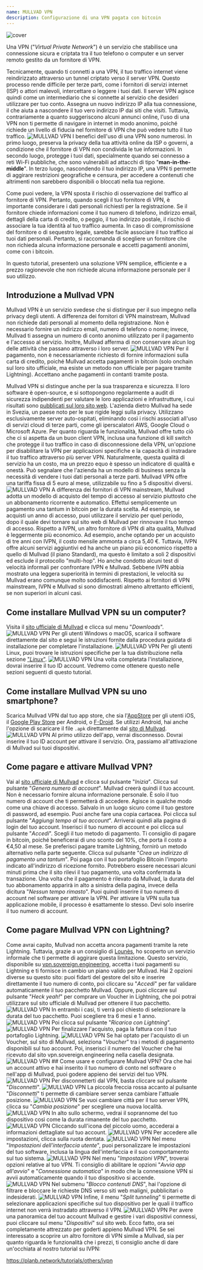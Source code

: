 ```yaml
---
name: MULLVAD VPN
description: Configurazione di una VPN pagata con bitcoin
---
```

![cover](assets/cover.webp)

Una VPN ("*Virtual Private Network*") è un servizio che stabilisce una connessione sicura e criptata tra il tuo telefono o computer e un server remoto gestito da un fornitore di VPN.

Tecnicamente, quando ti connetti a una VPN, il tuo traffico internet viene reindirizzato attraverso un tunnel criptato verso il server VPN. Questo processo rende difficile per terze parti, come i fornitori di servizi internet (ISP) o attori malevoli, intercettare o leggere i tuoi dati. Il server VPN agisce quindi come un intermediario che si connette al servizio che desideri utilizzare per tuo conto. Assegna un nuovo indirizzo IP alla tua connessione, il che aiuta a nascondere il tuo vero indirizzo IP dai siti che visiti. Tuttavia, contrariamente a quanto suggeriscono alcuni annunci online, l'uso di una VPN non ti permette di navigare in internet in modo anonimo, poiché richiede un livello di fiducia nel fornitore di VPN che può vedere tutto il tuo traffico.
![MULLVAD VPN](assets/fr/01.webp)
I benefici dell'uso di una VPN sono numerosi. In primo luogo, preserva la privacy della tua attività online da ISP o governi, a condizione che il fornitore di VPN non condivida le tue informazioni. In secondo luogo, protegge i tuoi dati, specialmente quando sei connesso a reti Wi-Fi pubbliche, che sono vulnerabili ad attacchi di tipo "**man-in-the-middle**". In terzo luogo, nascondendo il tuo indirizzo IP, una VPN ti permette di aggirare restrizioni geografiche e censura, per accedere a contenuti che altrimenti non sarebbero disponibili o bloccati nella tua regione.

Come puoi vedere, la VPN sposta il rischio di osservazione del traffico al fornitore di VPN. Pertanto, quando scegli il tuo fornitore di VPN, è importante considerare i dati personali richiesti per la registrazione. Se il fornitore chiede informazioni come il tuo numero di telefono, indirizzo email, dettagli della carta di credito, o peggio, il tuo indirizzo postale, il rischio di associare la tua identità al tuo traffico aumenta. In caso di compromissione del fornitore o di sequestro legale, sarebbe facile associare il tuo traffico ai tuoi dati personali. Pertanto, si raccomanda di scegliere un fornitore che non richieda alcuna informazione personale e accetti pagamenti anonimi, come con i bitcoin.

In questo tutorial, presenterò una soluzione VPN semplice, efficiente e a prezzo ragionevole che non richiede alcuna informazione personale per il suo utilizzo.

## Introduzione a Mullvad VPN
Mullvad VPN è un servizio svedese che si distingue per il suo impegno nella privacy degli utenti. A differenza dei fornitori di VPN mainstream, Mullvad non richiede dati personali al momento della registrazione. Non è necessario fornire un indirizzo email, numero di telefono o nome; invece, Mullvad ti assegna un numero di conto anonimo utilizzato per il pagamento e l'accesso al servizio. Inoltre, Mullvad afferma di non conservare alcun log delle attività che passano attraverso i loro server.
![MULLVAD VPN](assets/notext/02.webp)
Per il pagamento, non è necessariamente richiesto di fornire informazioni sulla carta di credito, poiché Mullvad accetta pagamenti in bitcoin (solo onchain sul loro sito ufficiale, ma esiste un metodo non ufficiale per pagare tramite Lightning). Accettano anche pagamenti in contanti tramite posta.

Mullvad VPN si distingue anche per la sua trasparenza e sicurezza. Il loro software è open-source, e si sottopongono regolarmente a audit di sicurezza indipendenti per valutare le loro applicazioni e infrastrutture, i cui risultati sono [pubblicati sul loro sito web](https://mullvad.net/fr/blog/tag/audits). L'azienda dietro Mullvad ha sede in Svezia, un paese noto per le sue rigide leggi sulla privacy. Utilizzano esclusivamente server auto-ospitati, eliminando così i rischi associati all'uso di servizi cloud di terze parti, come gli iperscalatori AWS, Google Cloud o Microsoft Azure.
Per quanto riguarda le funzionalità, Mullvad offre tutto ciò che ci si aspetta da un buon client VPN, inclusa una funzione di kill switch che protegge il tuo traffico in caso di disconnessione della VPN, un'opzione per disabilitare la VPN per applicazioni specifiche e la capacità di instradare il tuo traffico attraverso più server VPN.
Naturalmente, questa qualità di servizio ha un costo, ma un prezzo equo è spesso un indicatore di qualità e onestà. Può segnalare che l'azienda ha un modello di business senza la necessità di vendere i tuoi dati personali a terze parti. Mullvad VPN offre una tariffa fissa di 5 euro al mese, utilizzabile su fino a 5 dispositivi diversi.
![MULLVAD VPN](assets/notext/03.webp)
A differenza dei fornitori di VPN mainstream, Mullvad adotta un modello di acquisto del tempo di accesso al servizio piuttosto che un abbonamento ricorrente e automatico. Effettui semplicemente un pagamento una tantum in bitcoin per la durata scelta. Ad esempio, se acquisti un anno di accesso, puoi utilizzare il servizio per quel periodo, dopo il quale devi tornare sul sito web di Mullvad per rinnovare il tuo tempo di accesso.
Rispetto a IVPN, un altro fornitore di VPN di alta qualità, Mullvad è leggermente più economico. Ad esempio, anche optando per un acquisto di tre anni con IVPN, il costo mensile ammonta a circa 5,40 €. Tuttavia, IVPN offre alcuni servizi aggiuntivi ed ha anche un piano più economico rispetto a quello di Mullvad (il piano Standard), ma questo è limitato a soli 2 dispositivi ed esclude il protocollo "multi-hop".
Ho anche condotto alcuni test di velocità informali per confrontare IVPN e Mullvad. Sebbene IVPN abbia mostrato una leggera superiorità in termini di prestazioni, le velocità su Mullvad erano comunque molto soddisfacenti. Rispetto ai fornitori di VPN mainstream, IVPN e Mullvad si sono dimostrati almeno altrettanto efficienti, se non superiori in alcuni casi.

## Come installare Mullvad VPN su un computer?

Visita il [sito ufficiale di Mullvad](https://mullvad.net/en/download/) e clicca sul menu "*Downloads*".
![MULLVAD VPN](assets/notext/04.webp)
Per gli utenti Windows o macOS, scarica il software direttamente dal sito e segui le istruzioni fornite dalla procedura guidata di installazione per completare l'installazione.
![MULLVAD VPN](assets/notext/05.webp)
Per gli utenti Linux, puoi trovare le istruzioni specifiche per la tua distribuzione nella sezione ["*Linux*"](https://mullvad.net/en/download/vpn/linux).
![MULLVAD VPN](assets/notext/06.webp)
Una volta completata l'installazione, dovrai inserire il tuo ID account. Vedremo come ottenere questo nelle sezioni seguenti di questo tutorial.

## Come installare Mullvad VPN su uno smartphone?

Scarica Mullvad VPN dal tuo app store, che sia l'[AppStore](https://apps.apple.com/us/app/mullvad-vpn/id1488466513) per gli utenti iOS, il [Google Play Store](https://play.google.com/store/apps/details?id=net.mullvad.mullvadvpn) per Android, o [F-Droid](https://f-droid.org/packages/net.mullvad.mullvadvpn/). Se utilizzi Android, hai anche l'opzione di scaricare il file `.apk` direttamente dal [sito di Mullvad](https://mullvad.net/en/download/vpn/android).
![MULLVAD VPN](assets/notext/07.webp)
Al primo utilizzo dell'app, verrai disconnesso. Dovrai inserire il tuo ID account per attivare il servizio.
Ora, passiamo all'attivazione di Mullvad sui tuoi dispositivi.

## Come pagare e attivare Mullvad VPN?

Vai al [sito ufficiale di Mullvad](https://mullvad.net/) e clicca sul pulsante "*Inizia*".
Clicca sul pulsante "*Genera numero di account*". Mullvad creerà quindi il tuo account. Non è necessario fornire alcuna informazione personale. È solo il tuo numero di account che ti permetterà di accedere. Agisce in qualche modo come una chiave di accesso. Salvalo in un luogo sicuro come il tuo gestore di password, ad esempio. Puoi anche fare una copia cartacea.
Poi clicca sul pulsante "*Aggiungi tempo al tuo account*".
Arriverai quindi alla pagina di login del tuo account. Inserisci il tuo numero di account e poi clicca sul pulsante "*Accedi*".
Scegli il tuo metodo di pagamento. Ti consiglio di pagare in bitcoin, poiché beneficerai di uno sconto del 10%, che porta il costo a €4,50 al mese. Se preferisci pagare tramite Lightning, fornirò un metodo alternativo nella parte seguente.
Clicca sul pulsante "*Crea un indirizzo di pagamento una tantum*".
Poi paga con il tuo portafoglio Bitcoin l'importo indicato all'indirizzo di ricezione fornito.
Potrebbero essere necessari alcuni minuti prima che il sito rilevi il tuo pagamento, una volta confermata la transazione. Una volta che il pagamento è rilevato da Mullvad, la durata del tuo abbonamento apparirà in alto a sinistra della pagina, invece della dicitura "*Nessun tempo rimasto*".
Puoi quindi inserire il tuo numero di account nel software per attivare la VPN.
Per attivare la VPN sulla tua applicazione mobile, il processo è esattamente lo stesso. Devi solo inserire il tuo numero di account.
## Come pagare Mullvad VPN con Lightning?

Come avrai capito, Mullvad non accetta ancora pagamenti tramite la rete Lightning. Tuttavia, grazie a un consiglio di [Lounès](https://x.com/louneskmt), ho scoperto un servizio informale che ti permette di aggirare questa limitazione. Questo servizio, disponibile su [vpn.sovereign.engineering](https://vpn.sovereign.engineering/), accetta i tuoi pagamenti su Lightning e ti fornisce in cambio un piano valido per Mullvad.
Hai 2 opzioni diverse su questo sito: puoi fidarti del gestore del sito e inserire direttamente il tuo numero di conto, poi cliccare su "*Accedi*" per far validare automaticamente il tuo pacchetto Mullvad. Oppure, puoi cliccare sul pulsante "*Heck yeah!*" per comprare un Voucher in Lightning, che poi potrai utilizzare sul sito ufficiale di Mullvad per ottenere il tuo pacchetto. ![MULLVAD VPN](assets/notext/21.webp) In entrambi i casi, ti verrà poi chiesto di selezionare la durata del tuo pacchetto. Puoi scegliere tra 6 mesi e 1 anno. ![MULLVAD VPN](assets/notext/22.webp) Poi clicca sul pulsante "*Ricarica con Lightning*". ![MULLVAD VPN](assets/notext/23.webp) Per finalizzare l'acquisto, paga la fattura con il tuo portafoglio Lightning. ![MULLVAD VPN](assets/notext/24.webp) Se hai optato per l'acquisto di un Voucher, sul sito di Mullvad, seleziona "*Voucher*" tra i metodi di pagamento disponibili sul tuo account. Poi, inserisci il numero del Voucher che hai ricevuto dal sito vpn.sovereign.engineering nella casella designata. ![MULLVAD VPN](assets/notext/25.webp) ## Come usare e configurare Mullvad VPN?
Ora che hai un account attivo e hai inserito il tuo numero di conto nel software o nell'app di Mullvad, puoi godere appieno dei servizi del tuo VPN. ![MULLVAD VPN](assets/notext/26.webp) Per disconnetterti dal VPN, basta cliccare sul pulsante "*Disconnetti*". ![MULLVAD VPN](assets/notext/27.webp) La piccola freccia rossa accanto al pulsante "*Disconnetti*" ti permette di cambiare server senza cambiare l'attuale posizione. ![MULLVAD VPN](assets/notext/28.webp) Se vuoi cambiare città per il tuo server VPN, clicca su "*Cambia posizione*" per scegliere una nuova località. ![MULLVAD VPN](assets/notext/29.webp) In alto sullo schermo, vedrai il soprannome del tuo dispositivo così come la durata rimanente del tuo pacchetto. ![MULLVAD VPN](assets/notext/30.webp) Cliccando sull'icona del piccolo uomo, accederai a informazioni dettagliate sul tuo account. ![MULLVAD VPN](assets/notext/31.webp) Per accedere alle impostazioni, clicca sulla ruota dentata. ![MULLVAD VPN](assets/notext/32.webp) Nel menu "*Impostazioni dell'interfaccia utente*", puoi personalizzare le impostazioni del tuo software, inclusa la lingua dell'interfaccia e il suo comportamento sul tuo sistema. ![MULLVAD VPN](assets/notext/33.webp) Nel menu "*Impostazioni VPN*", troverai opzioni relative al tuo VPN. Ti consiglio di abilitare le opzioni "*Avvia app all'avvio*" e "*Connessione automatica*" in modo che la connessione VPN si avvii automaticamente quando il tuo dispositivo si accende.
![MULLVAD VPN](assets/notext/34.webp) Nel submenu "*Blocco contenuti DNS*", hai l'opzione di filtrare e bloccare le richieste DNS verso siti web maligni, pubblicitari o indesiderati.
![MULLVAD VPN](assets/notext/35.webp)
Infine, il menu "*Split tunneling*" ti permette di selezionare applicazioni specifiche sul tuo dispositivo per le quali il traffico internet non verrà instradato attraverso il VPN.
![MULLVAD VPN](assets/notext/36.webp)
Per avere una panoramica del tuo account Mullvad e gestire i vari dispositivi connessi, puoi cliccare sul menu "*Dispositivi*" sul sito web.
Ecco fatto, ora sei completamente attrezzato per goderti appieno Mullvad VPN. Se sei interessato a scoprire un altro fornitore di VPN simile a Mullvad, sia per quanto riguarda le funzionalità che i prezzi, ti consiglio anche di dare un'occhiata al nostro tutorial su IVPN:

https://planb.network/tutorials/others/ivpn